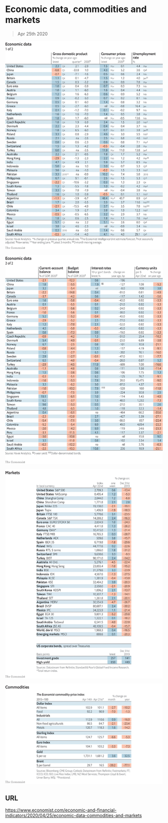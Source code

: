 # Economic data, commodities and markets

> Apr 25th 2020

![](./images/20200425_INT101_0.png)

![](./images/20200425_INT102.png)

![](./images/20200425_INT201.png)

![](./images/20200425_INT401.png)

## URL

https://www.economist.com/economic-and-financial-indicators/2020/04/25/economic-data-commodities-and-markets
